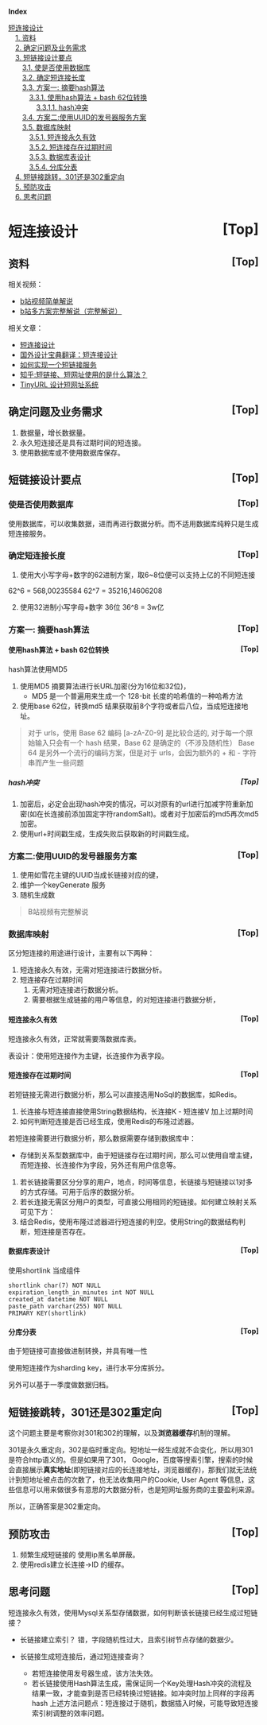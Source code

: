 <a name="index">**Index**</a>

<a href="#0">短连接设计</a>  
&emsp;<a href="#1">1. 资料</a>  
&emsp;<a href="#2">2. 确定问题及业务需求</a>  
&emsp;<a href="#3">3. 短链接设计要点</a>  
&emsp;&emsp;<a href="#4">3.1. 使是否使用数据库</a>  
&emsp;&emsp;<a href="#5">3.2. 确定短连接长度</a>  
&emsp;&emsp;<a href="#6">3.3. 方案一: 摘要hash算法</a>  
&emsp;&emsp;&emsp;<a href="#7">3.3.1. 使用hash算法 + bash 62位转换</a>  
&emsp;&emsp;&emsp;&emsp;<a href="#8">3.3.1.1. hash冲突</a>  
&emsp;&emsp;<a href="#9">3.4. 方案二:使用UUID的发号器服务方案</a>  
&emsp;&emsp;<a href="#10">3.5. 数据库映射</a>  
&emsp;&emsp;&emsp;<a href="#11">3.5.1. 短连接永久有效</a>  
&emsp;&emsp;&emsp;<a href="#12">3.5.2. 短连接存在过期时间</a>  
&emsp;&emsp;&emsp;<a href="#13">3.5.3. 数据库表设计</a>  
&emsp;&emsp;&emsp;<a href="#14">3.5.4. 分库分表</a>  
&emsp;<a href="#15">4. 短链接跳转，301还是302重定向</a>  
&emsp;<a href="#16">5. 预防攻击</a>  
&emsp;<a href="#17">6. 思考问题</a>  
# <a name="0">短连接设计</a><a style="float:right;text-decoration:none;" href="#index">[Top]</a>

## <a name="1">资料</a><a style="float:right;text-decoration:none;" href="#index">[Top]</a>

相关视频：
- [b站视频简单解说](https://www.bilibili.com/video/BV1Q541167ac?from=search&seid=14125928488165991852)
- [b站多方案完整解说（完整解说）](https://www.bilibili.com/video/BV1dy4y1E7A3?from=search&seid=15146001906771814541)

相关文章：
- [短连接设计](https://github.com/soulmachine/system-design/blob/master/cn/tinyurl.md)
- [国外设计宝典翻译：短连接设计](https://github.com/xitu/system-design-primer/blob/translation/solutions/system_design/pastebin/README-zh-Hans.md)
- [如何实现一个短链接服务](https://www.cnblogs.com/rickiyang/p/12178644.html)
- [知乎:短链接、短网址使用的是什么算法？](https://www.zhihu.com/question/20103344/answer/573638467)
- [TinyURL 设计短网址系统](https://segmentfault.com/a/1190000006140476)

## <a name="2">确定问题及业务需求</a><a style="float:right;text-decoration:none;" href="#index">[Top]</a>
1. 数据量，增长数据量。
2. 永久短连接还是具有过期时间的短连接。
3. 使用数据库或不使用数据库保存。


## <a name="3">短链接设计要点</a><a style="float:right;text-decoration:none;" href="#index">[Top]</a>
### <a name="4">使是否使用数据库</a><a style="float:right;text-decoration:none;" href="#index">[Top]</a>
使用数据库，可以收集数据，进而再进行数据分析。而不适用数据库纯粹只是生成短连接服务。

### <a name="5">确定短连接长度</a><a style="float:right;text-decoration:none;" href="#index">[Top]</a>
1. 使用大小写字母+数字的62进制方案，取6~8位便可以支持上亿的不同短连接

62^6 = 568,00235584
62^7 = 35216,14606208

2. 使用32进制小写字母+数字 36位
36^8 = 3w亿


### <a name="6">方案一: 摘要hash算法</a><a style="float:right;text-decoration:none;" href="#index">[Top]</a>

#### <a name="7">使用hash算法 + bash 62位转换</a><a style="float:right;text-decoration:none;" href="#index">[Top]</a>
hash算法使用MD5

1. 使用MD5 摘要算法进行长URL加密(分为16位和32位)，
    - MD5 是一个普遍用来生成一个 128-bit 长度的哈希值的一种哈希方法
2. 使用base 62位，转换md5
结果获取前8个字符或者后八位，当成短连接地址。

> 对于 urls，使用 Base 62 编码 [a-zA-Z0-9] 是比较合适的, 对于每一个原始输入只会有一个 hash 结果，Base 62 是确定的（不涉及随机性）
> Base 64 是另外一个流行的编码方案，但是对于 urls，会因为额外的 + 和 - 字符串而产生一些问题

##### <a name="8">hash冲突</a><a style="float:right;text-decoration:none;" href="#index">[Top]</a>
1. 加密后，必定会出现hash冲突的情况，可以对原有的url进行加减字符重新加密(如在长连接前添加固定字符randomSalt)。或者对于加密后的md5再次md5加密。
2. 使用url+时间戳生成，生成失败后获取新的时间戳生成。


### <a name="9">方案二:使用UUID的发号器服务方案</a><a style="float:right;text-decoration:none;" href="#index">[Top]</a>

1. 使用如雪花主键的UUID当成长链接对应的键，
2. 维护一个keyGenerate 服务
3. 随机生成数
> B站视频有完整解说

### <a name="10">数据库映射</a><a style="float:right;text-decoration:none;" href="#index">[Top]</a>
区分短连接的用途进行设计，主要有以下两种：
1. 短连接永久有效，无需对短连接进行数据分析。
2. 短连接存在过期时间
    1. 无需对短连接进行数据分析。
    2. 需要根据生成链接的用户等信息，的对短连接进行数据分析，
    
#### <a name="11">短连接永久有效</a><a style="float:right;text-decoration:none;" href="#index">[Top]</a>
短连接永久有效，正常就需要落数据库表。

表设计：使用短连接作为主键，长连接作为表字段。
    
#### <a name="12">短连接存在过期时间</a><a style="float:right;text-decoration:none;" href="#index">[Top]</a>
若短链接无需进行数据分析，那么可以直接选用NoSql的数据库，如Redis。
1. 长连接与短连接直接使用String数据结构，长连接K - 短连接V 加上过期时间
2. 如何判断短连接是否已经生成，使用Redis的布隆过滤器。


若短连接需要进行数据分析，那么数据需要存储到数据库中：
- 存储到关系型数据库中，由于短链接存在过期时间，那么可以使用自增主键，而短连接、长连接作为字段，另外还有用户信息等。
1. 若长链接需要区分分享的用户，地点，时间等信息，长链接与短链接以1对多的方式存储。可用于后序的数据分析。
2. 若长连接无需区分用户的类型，可直接公用相同的短链接。如何建立映射关系可见下方：
3. 结合Redis，使用布隆过滤器进行短连接的判空。使用String的数据结构判断，短连接是否存在。



#### <a name="13">数据库表设计</a><a style="float:right;text-decoration:none;" href="#index">[Top]</a>

使用shortlink 当成组件
```
shortlink char(7) NOT NULL
expiration_length_in_minutes int NOT NULL
created_at datetime NOT NULL
paste_path varchar(255) NOT NULL
PRIMARY KEY(shortlink)
```

#### <a name="14">分库分表</a><a style="float:right;text-decoration:none;" href="#index">[Top]</a>
由于短链接可直接做进制转换，并具有唯一性

使用短连接作为sharding key，进行水平分库拆分。

另外可以基于一季度做数据归档。

## <a name="15">短链接跳转，301还是302重定向</a><a style="float:right;text-decoration:none;" href="#index">[Top]</a>
这个问题主要是考察你对301和302的理解，以及**浏览器缓存**机制的理解。

301是永久重定向，302是临时重定向。短地址一经生成就不会变化，所以用301是符合http语义的。但是如果用了301， Google，百度等搜索引擎，搜索的时候会直接展示**真实地址**(即短链接对应的长连接地址，浏览器缓存)，那我们就无法统计到短地址被点击的次数了，也无法收集用户的Cookie, User Agent 等信息，这些信息可以用来做很多有意思的大数据分析，也是短网址服务商的主要盈利来源。

所以，正确答案是302重定向。

## <a name="16">预防攻击</a><a style="float:right;text-decoration:none;" href="#index">[Top]</a>
1. 频繁生成短链接的 使用ip黑名单屏蔽。
2. 使用redis建立长连接->ID 的缓存。

## <a name="17">思考问题</a><a style="float:right;text-decoration:none;" href="#index">[Top]</a>
短连接永久有效，使用Mysql关系型存储数据，如何判断该长链接已经生成过短链接？
- 长链接建立索引？
 错，字段随机性过大，且索引树节点存储的数据少。
 
- 长链接生成短连接后，通过短连接查询？ 
    - 若短连接使用发号器生成，该方法失效。
    - 若长链接使用Hash算法生成，需保证同一个Key处理Hash冲突的流程及结果一致，才能查到是否已经转换过短链接。如冲突时加上同样的字段再hash
上述方法问题点：短连接过于随机，数据插入时候，可能导致短连接索引树调整的效率问题。